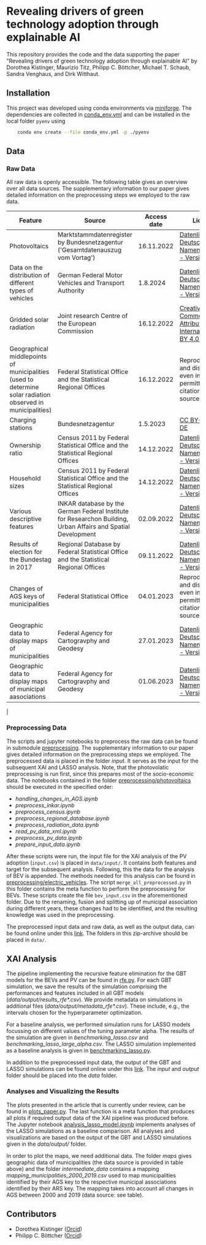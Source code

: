 # Revealing drivers of green technology adoption through explainable AI

This repository provides the code and the data supporting the paper "Revealing drivers of green technology adoption through explainable AI" by Dorothea Kistinger, Maurizio Titz, Philipp C. Böttcher, Michael T. Schaub, Sandra Venghaus, and Dirk Witthaut.

## Installation 

This project was developed using conda environments via [miniforge](https://github.com/conda-forge/miniforge). The dependencies are collected in [conda_env.yml](./conda_env.yml) and can be installed in the local folder `pyenv` using

```bash
    conda env create --file conda_env.yml -p ./pyenv
```

## Data

### Raw Data

All raw data is openly accessible. The following table gives an overview over all data sources. The supplementary information to our paper gives detailed information on the preprocessing steps we employed to the raw data. 

| Feature | Source | Access date | License | Link | 
| ---- | ------ | ---- |-------------|---------|
|Photovoltaics | Marktstammdatenregister by Bundesnetzagentur ('Gesamtdatenauszug vom Vortag') | 16.11.2022| [Datenlizenz Deutschland - Namensnennung - Version 2.0](https://www.govdata.de/dl-de/by-2-0)|https://www.marktstammdatenregister.de/MaStR/Datendownload|
|Data on the distribution of different types of vehicles|German Federal Motor Vehicles and Transport Authority| 1.8.2024|[Datenlizenz Deutschland - Namensnennung - Version 2.0](https://www.govdata.de/dl-de/by-2-0) | https://www.kba.de/SharedDocs/Downloads/DE/Statistik/Fahrzeuge/FZ27/fz27_202404.xlsx?__blob=publicationFile&v=5 |
|Gridded solar radiation|Joint research Centre of the European Commission|16.12.2022|[Creative Commons Attribution 4.0 International (CC BY 4.0)](https://creativecommons.org/licenses/by/4.0/deed.en)|https://joint-research-centre.ec.europa.eu/photovoltaic-geographical-information-system-pvgis/pvgis-data-download/sarah-solar-radiation_en|
|Geographical middlepoints of municipalities (used to determine solar radiation observed in municipalities)|Federal Statistical Office and the Statistical Regional Offices|16.12.2022|Reproduction and distribution, even in part, is permitted with citation of the source.|https://www.destatis.de/DE/Themen/Laender-Regionen/Regionales/Gemeindeverzeichnis/Administrativ/Archiv/GVAuszugJ/31122019_Auszug_GV.html|
|Charging stations| Bundesnetzagentur | 1.5.2023 | [CC BY-ND 3.0 DE](https://creativecommons.org/licenses/by-nd/3.0/de/deed.de)  | https://www.bundesnetzagentur.de/DE/Fachthemen/ElektrizitaetundGas/E-Mobilitaet/Ladesaeulenkarte |
|Ownership ratio|Census 2011 by Federal Statistical Office and the Statistical Regional Offices|14.12.2022|[Datenlizenz Deutschland - Namensnennung - Version 2.0](https://www.govdata.de/dl-de/by-2-0)|https://www.zensus2011.de/SharedDocs/Downloads/DE/Pressemitteilung/DemografischeGrunddaten/csv\_GebaudeWohnungen.zip?\_\_blob=publicationFile\&v=2|
|Household sizes|Census 2011 by Federal Statistical Office and the Statistical Regional Offices|14.12.2022|[Datenlizenz Deutschland - Namensnennung - Version 2.0](https://www.govdata.de/dl-de/by-2-0)|https://www.zensus2011.de/SharedDocs/Downloads/DE/Pressemitteilung/DemografischeGrunddaten/csv\_HaushalteFamilien.zip?\_\_blob=publicationFile\&v=2|
|Various descriptive features|INKAR database by the German Federal Institute for Researchon Building, Urban Affairs and Spatial Development|02.09.2022|[Datenlizenz Deutschland - Namensnennung - Version 2.0](https://www.govdata.de/dl-de/by-2-0)|https://www.bbr-server.de/imagemap/inkar/download/inkar_2021.zip|
|Results of election for the Bundestag in 2017|Regional Database by Federal Statistical Office and the Statistical Regional Offices|09.11.2022|[Datenlizenz Deutschland - Namensnennung - Version 2.0](https://www.govdata.de/dl-de/by-2-0)|https://www.regionalstatistik.de/genesis//online?operation=table&code=14111-01-03-5&bypass=true&levelindex=0&levelid=1685362760357#abreadcrumb|
|Changes of AGS keys of municipalities|Federal Statistical Office|04.01.2023|Reproduction and distribution, even in part, is permitted with citation of the source.|https://www.destatis.de/DE/Themen/Laender-Regionen/Regionales/Gemeindeverzeichnis/Namens-Grenz-Aenderung/namens-grenz-aenderung.html|
|Geographic data to display maps of municipalities|Federal Agency for Cartogravphy and Geodesy|27.01.2023|[Datenlizenz Deutschland - Namensnennung - Version 2.0](https://www.govdata.de/dl-de/by-2-0)|https://daten.gdz.bkg.bund.de/produkte/vg/vg250_ebenen_1231/2020/vg250_12-31.gk3.shape.ebenen.zip|
|Geographic data to display maps of municipal aasociations|Federal Agency for Cartogravphy and Geodesy| 01.06.2023 |[Datenlizenz Deutschland - Namensnennung - Version 2.0](https://www.govdata.de/dl-de/by-2-0)|https://gdz.bkg.bund.de/index.php/default/digitale-geodaten/verwaltungsgebiete/verwaltungsgebiete-1-250-000-stand-31-12-vg250-31-12.html|
|

### Preprocessing Data

The scripts and jupyter notebooks to preprocess the raw data can be found in submodule [preprocessing](./xai_green_tech_adoption/preprocessing/). The supplementary information to our paper gives detailed information on the preprocessing steps we employed. The preprocessed data is placed in the folder *input*. It serves as the input for the subsequent XAI and LASSO analysis. 
Note, that the photovolatic preprocessing is run first, since this prepares most of the socio-economic data. The notebooks contained in the folder [preprocessing/photovoltaics](./xai_green_tech_adoption/preprocessing/photovoltaics) should be executed in the specified order: 

- *handling_changes_in_AGS.ipynb*
- *preprocess_inkar.ipynb*
- *preprocess_census.ipynb*
- *preprocess_regional_database.ipynb*
- *preprocess_radiation_data.ipynb*
- *read_pv_data_xml.ipynb*
- *preprocess_pv_data.ipynb*
- *prepare_input_data.ipynb*

After these scripts were run, the input file for the XAI analysis of the PV adoption (`input.csv`) is placed in `data/input/`. It contains both features and target for the subsequent analysis.
Following, this the data for the analysis of BEV is appended. The methods needed for this analysis can be found in [preprocessing/electric_vehicles](./xai_green_tech_adoption/preprocessing/electric_vehicles/). 
The script `merge_all_preprocessed.py` in this folder contains the meta function to perform the preprocessing for BEVs. These scripts create the file `bev_input.csv` in the aforementioned folder.
Due to the renaming, fusion and splitting up of municipal association during different years, these changes had to be identified, and the resulting knowledge was used in the preprocessing.  

The preprocessed input data and raw data, as well as the output data, can be found online under this [link](https://fz-juelich.sciebo.de/s/PbhS1ucZslnF8Je). 
The folders in this zip-archive should be placed in `data/`.


## XAI Analysis

The pipeline implementing the recursive feature elimination for the GBT models for the BEVs and PV can be found in [rfe.py](./xai_green_tech_adoption/rfe/rfe.py). 
For each GBT simulation, we save the results of the simulation comprising the performances and features included in all GBT models (*data/output/results_rfe\*.csv*).
We provide metadata on simulations in additional files (*data/output/metadata_rfe\*.csv*). 
These include, e.g., the intervals chosen for the hyperparameter optimization. 

For a baseline analysis, we performed simulation runs for LASSO models focussing on different values of the tuning parameter alpha. 
The results of the simulation are given in *benchmarking_lasso.csv* and *benchmarking_lasso_large_alpha.csv*.
The LASSO simulation implemented as a baseline analysis is given in [benchmarking_lasso.py](./xai_green_tech_adoption/rfe/benchmarking_lasso.py).

In addition to the preprocessed input data, the output of the GBT and LASSO simulations can be found online under this [link](https://fz-juelich.sciebo.de/s/PbhS1ucZslnF8Je). The *input* and *output* folder should be placed into the *data* folder.

### Analyses and Visualizing the Results

The plots presented in the article that is currently under review, can be found in [plots_paper.py](./xai_green_tech_adoption/plots_paper.py). 
The last function is a meta function that produces all plots if required output data of the XAI pipeline was produced before. 
The Jupyter notebook [analysis_lasso_model.ipynb](./xai_green_tech_adoption/shap_analysis/analysis_lasso_model.ipynb) implements analyses of the LASSO simulations as a baseline comparison. 
All analyses and visualizations are based on the output of the GBT and LASSO simulations given in the *data/output/* folder. 

In order to plot the maps, we need additional data. 
The folder *maps* gives geographic data of municipalities (the data source is provided in table above) and the folder *intermediate_data* contains a mapping *mapping_municipalities_2000_2019.csv* used to map municipalities identified by their AGS key to the respective municipal associations identified by their ARS key. 
The mapping takes into account all changes in AGS between 2000 and 2019 (data source: see table).

## Contributors

- Dorothea Kistinger ([Orcid](https://orcid.org/0009-0005-7127-1494))
- Philipp C. Böttcher ([Orcid](https://orcid.org/0000-0002-3240-0442))


